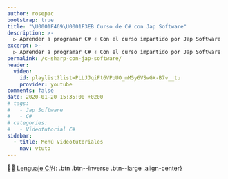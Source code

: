 ```yaml
---
author: rosepac
bootstrap: true
title: "\U0001F469‍\U0001F3EB Curso de C# con Jap Software"
description: >-
  ▷ Aprender a programar C# ✌️ Con el curso impartido por Jap Software
excerpt: >-
  ▷ Aprender a programar C# ✌️ Con el curso impartido por Jap Software
permalink: /c-sharp-con-jap-software/
header:
  video:
    id: playlist?list=PLLJJqiFt6VPoUO_mM5y6VSwGX-B7v__tu
    provider: youtube
comments: false
date: 2020-01-20 15:35:00 +0200
# tags:
#   - Jap Software
#   - C#
# categories:
#   - Videotutorial C#
sidebar:
  - title: Menú Videotutoriales
    nav: vtuto
---
```


[👨‍💻 Lenguaje C#](/cursos-tecnologia/#c-c-c){: .btn .btn--inverse .btn--large .align-center}
